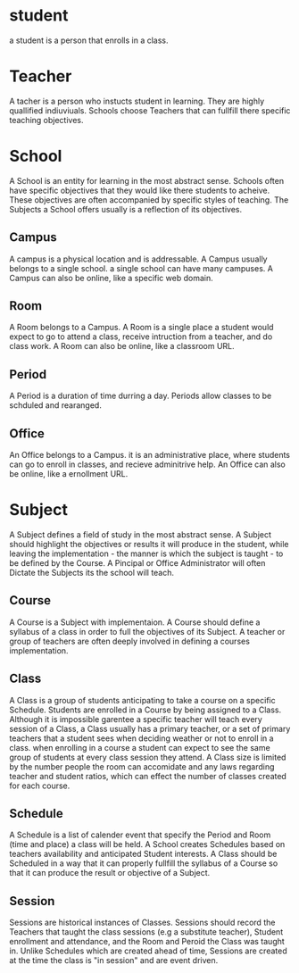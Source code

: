 # student
a student is a person that enrolls in a class.

# Teacher
A tacher is a person who instucts student in learning. They are highly quallified indiuviuals. Schools choose Teachers that can fullfill there specific teaching objectives.

# School
A School is an entity for learning in the most abstract sense. Schools often have specific objectives that they would like there students to acheive. These objectives are often accompanied by specific styles of teaching. The Subjects a School offers usually is a reflection of its objectives.

## Campus
A campus is a physical location and is addressable. A Campus usually belongs to a single school. a single school can have many campuses. A Campus can also be online, like a specific web domain. 

## Room
A Room belongs to a Campus. A Room is a single place a student would expect to go to attend a class, receive intruction from a teacher, and do class work. A Room can also be online, like a classroom URL. 

## Period
A Period is a duration of time durring a day. Periods allow classes to be schduled and rearanged.

## Office 
An Office belongs to a Campus. it is an administrative place, where students can go to enroll in classes, and recieve adminitrive help. An Office can also be online, like a ernollment URL.

# Subject
A Subject defines a field of study in the most abstract sense. A Subject should highlight the objectives or results it will produce in the student, while leaving the implementation - the manner is which the subject is taught - to be defined by the Course. A Pincipal or Office Administrator will often Dictate the Subjects its the school will teach.

## Course
A Course is a Subject with implementaion. A Course should define a syllabus of a class in order to full the objectives of its Subject. A teacher or group of teachers are often deeply involved in defining a courses implementation.

## Class
A Class is a group of students anticipating to take a course on a specific Schedule. Students are enrolled in a Course by being assigned to a Class. Although it is impossible garentee a specific teacher will teach every session of a Class, a Class usually has a primary teacher, or a set of primary teachers that a student sees when deciding weather or not to enroll in a class. when enrolling in a course a student can expect to see the same group of students at every class session they attend. A Class size is limited by the number people the room can accomidate and any laws regarding teacher and student ratios, which can effect the number of classes created for each course.

## Schedule
A Schedule is a list of calender event that specify the Period and Room (time and place) a class will be held. A School creates Schedules based on teachers availability and anticipated Student interests. A Class should be Scheduled in a way that it can properly fullfill the syllabus of a Course so that it can produce the result or objective of a Subject. 

## Session
Sessions are historical instances of Classes. Sessions should record the Teachers that taught the class sessions (e.g a substitute teacher), Student enrollment and attendance, and the Room and Peroid the Class was taught in. Unlike Schedules which are created ahead of time, Sessions are created at the time the class is "in session" and are event driven.
